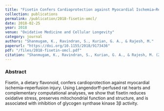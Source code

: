```yaml
---
title: "Fisetin Confers Cardioprotection against Myocardial Ischemia–Reperfusion Injury by Suppressing Mitochondrial Oxidative Stress and Mitochondrial Dysfunction and Inhibiting Glycogen Synthase Kinase 3β Activity"
collection: publications
permalink: /publication/2018-fisetin-omcl/
date: 2018-02-25
year: 2018
venue: "Oxidative Medicine and Cellular Longevity"
category: journal
authors: "Shanmugam, K., Ravindran, S., Kurian, G. A., & Rajesh, M."
paperurl: "https://doi.org/10.1155/2018/9173436"
pdf: "/files/2018-fisetin-omcl.pdf"
citation: "Shanmugam, K., Ravindran, S., Kurian, G. A., & Rajesh, M. (2018). Fisetin confers cardioprotection against myocardial ischemia–reperfusion injury by suppressing mitochondrial oxidative stress and dysfunction and inhibiting glycogen synthase kinase 3β activity. Oxidative Medicine and Cellular Longevity, 2018, 9173436. https://doi.org/10.1155/2018/9173436"
---
```

### Abstract
Fisetin, a dietary flavonoid, confers cardioprotection against myocardial ischemia–reperfusion injury. Using Langendorff-perfused rat hearts and complementary computational analyses, we show that fisetin reduces oxidative stress, preserves mitochondrial function and structure, and is associated with inhibition of glycogen synthase kinase 3β activity.
